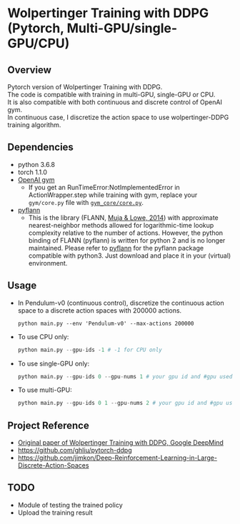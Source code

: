 # Wolpertinger Training with DDPG (Pytorch, Multi-GPU/single-GPU/CPU)
## Overview
Pytorch version of Wolpertinger Training with DDPG. <br>
The code is compatible with training in multi-GPU, single-GPU or CPU. <br>
It is also compatible with both continuous and discrete control of OpenAI gym. <br>
In continuous case, I discretize the action space to use wolpertinger-DDPG training algorithm.

## Dependencies
* python 3.6.8
* torch 1.1.0
* [OpenAI gym](https://github.com/openai/gym)
  * If you get an RunTimeError:NotImplementedError in ActionWrapper.step while training with gym, replace your `gym/core.py` file with [`gym_core/core.py`](./gym_core/core.py).
* [pyflann](http://www.galaxysofts.com/new/pyflann-for-python-3x/)
  * This is the library (FLANN, [Muja & Lowe, 2014](https://ieeexplore.ieee.org/abstract/document/6809191)) with approximate nearest-neighbor methods allowed for logarithmic-time lookup complexity relative to the number of actions. However, the python binding of FLANN (pyflann) is written for python 2 and is no longer maintained. Please refer to [pyflann](http://www.galaxysofts.com/new/pyflann-for-python-3x/) for the pyflann package compatible with python3. Just download and place it in your (virtual) environment.

## Usage
* In Pendulum-v0 (continuous control), discretize the continuous action space to a discrete action spaces with 200000 actions.
    ```
    python main.py --env 'Pendulum-v0' --max-actions 200000
    ```
* To use CPU only:
    ```python
    python main.py --gpu-ids -1 # -1 for CPU only
    ```
* To use single-GPU only:
    ```python
    python main.py --gpu-ids 0 --gpu-nums 1 # your gpu id and #gpu used
    ```
* To use multi-GPU:
    ```python
    python main.py --gpu-ids 0 1 --gpu-nums 2 # your gpu id and #gpu used
    ```

## Project Reference
* [Original paper of Wolpertinger Training with DDPG, Google DeepMind](https://arxiv.org/abs/1512.07679)
* https://github.com/ghliu/pytorch-ddpg
* https://github.com/jimkon/Deep-Reinforcement-Learning-in-Large-Discrete-Action-Spaces

## TODO
* Module of testing the trained policy
* Upload the training result

